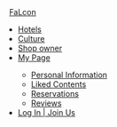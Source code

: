 <!--네비게이션바 포함한 메인 페이지 html-->


<!DOCTYPE html>
<html lang="en">
<head>
    <meta charset="UTF-8">
    <meta http-equiv="X-UA-Compatible" content="IE=edge">
    <meta name="viewport" content="width=device-width, initial-scale=1.0">
    <link href="MainPage.css" rel="stylesheet">
    <script src="https://kit.fontawesome.com/1054b709f3.js" crossorigin="anonymous"></script>
    <title>FaLcon.main</title>
    <link rel="preconnect" href="https://fonts.googleapis.com">
    <link rel="preconnect" href="https://fonts.gstatic.com" crossorigin>
    <link href="https://fonts.googleapis.com/css2?family=Noto+Sans+KR:wght@300&display=swap" rel="stylesheet">
</head>
<body>
    <nav class="navbar">    
        <div class="navbar_logo">
            &nbsp;
            <i class="fa-solid fa-feather-pointed"></i>
            <a href="">FaLcon</a>
        </div>
        <ul class="navbar_menu">
            <li><a href="">Hotels</a></li>
            <li><a href="">Culture</a></li>
            <li><a href="">Shop owner</a></li>
            <li><a href="" class="navbar_mpMenu">My Page</a></li>
                <ul class="navbar_subMenu">
                    <li><a href="">Personal Information</a></li>
                    <li><a href="">Liked Contents</a></li>
                    <li><a href="">Reservations</a></li>
                    <li><a href="">Reviews</a></li>   
                </ul>
            <li><a href="">Log In | Join Us</a></li>
            <!--선생님께서는 상단 메뉴에 샵 주인 페이지를 추가하길 바라셨는데 이에 대한 결정 필요-->
        </ul>
        <a href="#" class="navbar_toggleBn">
            <i class="fa-solid fa-bars"></i>
        </a>
        <script>
            const toggleBn = document.querySelector('.navbar_toggleBn');
            const menu = document.querySelector('.navbar_menu');

            toggleBn.addEventListener('click', () => {
            menu.classList.toggle('active');
            });
        </script>
    </nav>
    <header>
    <section class="intro_bg">
        <div class="introSen">
            FaLcon, <br>
            the Best Looking for Travelling
        </div>
        <img src="https://cdn.pixabay.com/photo/2020/07/08/10/17/car-5383371_960_720.jpg">
        
    </section>
    </header>
    <section class="main">
        <h1>MAIN CONTENTS</h1>
        <ul class="mainMenulist">
            <li>
                <a href="#">    <!--hotel 상세검색 페이지로 이동-->
                    <h3>Hotel</h3>
                    <img src="https://cdn.pixabay.com/photo/2018/02/24/17/17/window-3178666_960_720.jpg">
                    <p>Present yourself the best moment</p>                  
                </a>
            </li>
            <li>
                <a href="#">    <!--Culture 상세검색페이지로 이동-->
                    <img src="https://cdn.pixabay.com/photo/2021/11/08/23/29/nature-6780354_960_720.jpg">
                        <h3>Culture</h3>
                        <p>Time to meet another challenge <br>in your life</p>
                    </a>
            </li>
            <li>
                <a href="#">    <!--Mypage에 리뷰칸으로 링크 넣기-->
                    <img src="https://cdn.pixabay.com/photo/2020/02/19/14/45/man-4862367_960_720.jpg">
                        <h3>Review</h3>
                        <p>We are ready to hear your stories</p>
                    </a>
            </li>
        </ul>
    </section>
    
</body>
</html>
